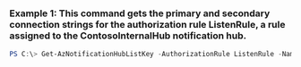 ### Example 1: This command gets the primary and secondary connection strings for the authorization rule ListenRule, a rule assigned to the ContosoInternalHub notification hub.
```powershell
PS C:\> Get-AzNotificationHubListKey -AuthorizationRule ListenRule -Namespace ContosoNamespace -NotificationHub ContosoInternalHub -ResourceGroup ContosoNotificationsGroup
```

